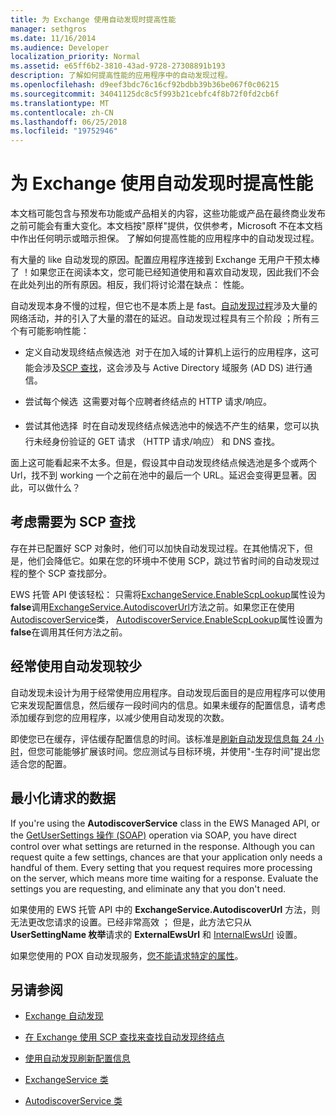 ```yaml
---
title: 为 Exchange 使用自动发现时提高性能
manager: sethgros
ms.date: 11/16/2014
ms.audience: Developer
localization_priority: Normal
ms.assetid: e65ff6b2-3810-43ad-9728-27308891b193
description: 了解如何提高性能的应用程序中的自动发现过程。
ms.openlocfilehash: d9eef3bdc76c16cf92bdbb39b36be067f0c06215
ms.sourcegitcommit: 34041125dc8c5f993b21cebfc4f8b72f0fd2cb6f
ms.translationtype: MT
ms.contentlocale: zh-CN
ms.lasthandoff: 06/25/2018
ms.locfileid: "19752946"
---
```

# <a name="improving-performance-when-using-autodiscover-for-exchange"></a>为 Exchange 使用自动发现时提高性能

本文档可能包含与预发布功能或产品相关的内容，这些功能或产品在最终商业发布之前可能会有重大变化。本文档按"原样"提供，仅供参考，Microsoft 不在本文档中作出任何明示或暗示担保。 了解如何提高性能的应用程序中的自动发现过程。
  
有大量的 like 自动发现的原因。配置应用程序连接到 Exchange 无用户干预太棒了 ！如果您正在阅读本文，您可能已经知道使用和喜欢自动发现，因此我们不会在此处列出的所有原因。相反，我们将讨论潜在缺点： 性能。
  
自动发现本身不慢的过程，但它也不是本质上是 fast。[自动发现过程](autodiscover-for-exchange.md)涉及大量的网络活动，并的引入了大量的潜在的延迟。自动发现过程具有三个阶段 ；所有三个有可能影响性能： 
  
- 定义自动发现终结点候选池  对于在加入域的计算机上运行的应用程序，这可能会涉及[SCP 查找](how-to-find-autodiscover-endpoints-by-using-scp-lookup-in-exchange.md)，这会涉及与 Active Directory 域服务 (AD DS) 进行通信。
    
- 尝试每个候选  这需要对每个应聘者终结点的 HTTP 请求/响应。
    
- 尝试其他选择  时在自动发现终结点候选池中的候选不产生的结果，您可以执行未经身份验证的 GET 请求 （HTTP 请求/响应） 和 DNS 查找。
    
面上这可能看起来不太多。但是，假设其中自动发现终结点候选池是多个或两个 Url，找不到 working 一个之前在池中的最后一个 URL。延迟会变得更显著。因此，可以做什么？
  
## <a name="consider-the-need-for-scp-lookup"></a>考虑需要为 SCP 查找

存在并已配置好 SCP 对象时，他们可以加快自动发现过程。在其他情况下，但是，他们会降低它。如果在您的环境中不使用 SCP，跳过节省时间的自动发现过程的整个 SCP 查找部分。
  
EWS 托管 API 使该轻松： 只需将[ExchangeService.EnableScpLookup](http://msdn.microsoft.com/en-us/library/microsoft.exchange.webservices.data.exchangeservice.enablescplookup%28v=exchg.80%29.aspx)属性设为 **false**调用[ExchangeService.AutodiscoverUrl](http://msdn.microsoft.com/en-us/library/microsoft.exchange.webservices.data.exchangeservice.autodiscoverurl%28v=exchg.80%29.aspx)方法之前。如果您正在使用[AutodiscoverService](http://msdn.microsoft.com/en-us/library/microsoft.exchange.webservices.autodiscover.autodiscoverservice%28v=exchg.80%29.aspx)类， [AutodiscoverService.EnableScpLookup](http://msdn.microsoft.com/en-us/library/microsoft.exchange.webservices.autodiscover.autodiscoverservice.enablescplookup%28v=exchg.80%29.aspx)属性设置为 **false**在调用其任何方法之前。 
  
## <a name="use-autodiscover-less-often"></a>经常使用自动发现较少

自动发现未设计为用于经常使用应用程序。自动发现后面目的是应用程序可以使用它来发现配置信息，然后缓存一段时间内的信息。如果未缓存的配置信息，请考虑添加缓存到您的应用程序，以减少使用自动发现的次数。
  
即使您已在缓存，评估缓存配置信息的时间。该标准是[刷新自动发现信息每 24 小时](how-to-refresh-configuration-information-by-using-autodiscover.md)，但您可能能够扩展该时间。您应测试与目标环境，并使用"-生存时间"提出您适合您的配置。
  
## <a name="minimize-requested-data"></a>最小化请求的数据

If you're using the **AutodiscoverService** class in the EWS Managed API, or the [GetUserSettings 操作 (SOAP)](http://msdn.microsoft.com/library/758d965c-ef63-4de4-9120-e293abf14ff8%28Office.15%29.aspx) operation via SOAP, you have direct control over what settings are returned in the response. Although you can request quite a few settings, chances are that your application only needs a handful of them. Every setting that you request requires more processing on the server, which means more time waiting for a response. Evaluate the settings you are requesting, and eliminate any that you don't need. 
  
如果使用的 EWS 托管 API 中的 **ExchangeService.AutodiscoverUrl** 方法，则无法更改您请求的设置。已经非常高效 ； 但是，此方法它只从 **UserSettingName 枚举**请求的 **ExternalEwsUrl** 和 [InternalEwsUrl](http://msdn.microsoft.com/en-us/library/microsoft.exchange.webservices.autodiscover.usersettingname%28v=exchg.80%29.aspx) 设置。
  
如果您使用的 POX 自动发现服务，[您不能请求特定的属性](autodiscover-for-exchange.md#bk_Options)。
  
## <a name="see-also"></a>另请参阅


- [Exchange 自动发现](autodiscover-for-exchange.md)
    
- [在 Exchange 使用 SCP 查找来查找自动发现终结点](how-to-find-autodiscover-endpoints-by-using-scp-lookup-in-exchange.md)
    
- [使用自动发现刷新配置信息](how-to-refresh-configuration-information-by-using-autodiscover.md)
    
- [ExchangeService 类](http://msdn.microsoft.com/en-us/library/microsoft.exchange.webservices.data.exchangeservice%28v=exchg.80%29.aspx)
    
- [AutodiscoverService 类](http://msdn.microsoft.com/en-us/library/microsoft.exchange.webservices.autodiscover.autodiscoverservice%28v=exchg.80%29.aspx)
    

